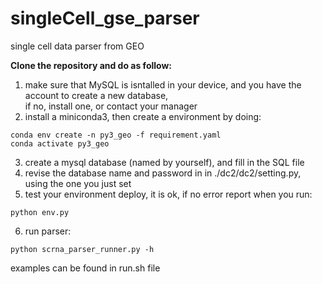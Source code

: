 # singleCell_gse_parser
single cell data parser from GEO 

**Clone the repository and do as follow:**
1. make sure that MySQL is isntalled in your device, and you have the account to create a new database,   
if no, install one, or contact your manager
2. install a miniconda3, then create a environment by doing:
```
conda env create -n py3_geo -f requirement.yaml
conda activate py3_geo
```
3. create a mysql database (named by yourself), and fill in the SQL file
4. revise the database name and password in in ./dc2/dc2/setting.py, using the one you just set
5. test your environment deploy, it is ok, if no error report when you run:
```
python env.py
```
6. run parser:
```
python scrna_parser_runner.py -h
```
examples can be found in run.sh file
